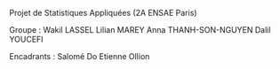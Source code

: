 Projet de Statistiques Appliquées (2A ENSAE Paris)

Groupe :
Wakil LASSEL
Lilian MAREY
Anna THANH-SON-NGUYEN
Dalil YOUCEFI

Encadrants :
Salomé Do
Etienne Ollion
